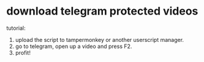 # download telegram protected videos

tutorial:

1. upload the script to tampermonkey or another userscript manager.
2. go to telegram, open up a video and press F2.
3. profit!
